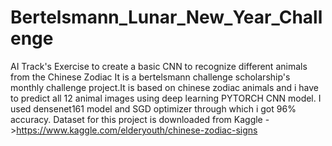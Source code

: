 # Bertelsmann_Lunar_New_Year_Challenge
AI Track's Exercise to create a basic CNN to recognize different animals from the Chinese Zodiac
It is a bertelsmann challenge scholarship's monthly challenge project.It is based on chinese zodiac animals and i have to predict 
all 12 animal images using deep learning PYTORCH CNN model.
I used densenet161 model and SGD optimizer through which i got 96% accuracy.
Dataset for this project is downloaded from Kaggle ->https://www.kaggle.com/elderyouth/chinese-zodiac-signs
